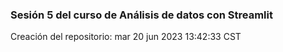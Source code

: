 ### Sesión 5 del curso de Análisis de datos con Streamlit

Creación del repositorio: mar 20 jun 2023 13:42:33 CST
